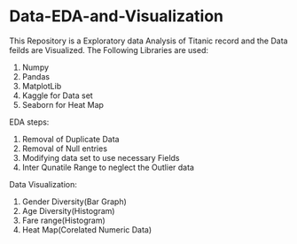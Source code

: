# Data-EDA-and-Visualization
This Repository is a Exploratory data Analysis of Titanic record and the Data feilds are Visualized.
The Following Libraries are used:
1. Numpy
2. Pandas
3. MatplotLib
4. Kaggle for Data set
5. Seaborn for Heat Map

EDA steps:
1. Removal of Duplicate Data
2. Removal of Null entries
3. Modifying data set to use necessary Fields
4. Inter Qunatile Range to neglect the Outlier data

Data Visualization:
1. Gender Diversity(Bar Graph)
2. Age Diversity(Histogram)
3. Fare range(Histogram)
4. Heat Map(Corelated Numeric Data)
